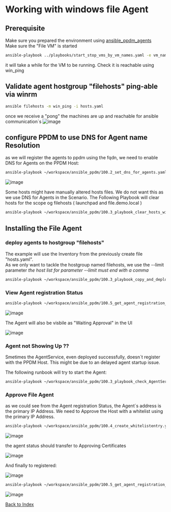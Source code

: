 # Working with windows file Agent
## Prerequisite

Make sure you prepared the environment using [ansible_ppdm_agents](./01.0_ansible_ppdm_agents.md)   
Make sure the "File VM" is started
```bash
ansible-playbook ../playbooks/start_stop_vms_by_vm_names.yaml -e vm_names='file' -e state=start
```
it will take a while for the VM to be running. Check it is reachable using win_ping

## Validate agent hostgroup "filehosts"  ping-able via winrm

```bash
ansible filehosts -m win_ping -i hosts.yaml
```
once we receive a "pong" the machines are up and reachable for ansible communication´s
![image](https://github.com/bob-builds-labs/bob-builds-labs.github.io/assets/8255007/68bd0577-16bd-46d2-b95e-33c34b5f0200)

## configure PPDM to use DNS for Agent name Resolution
as we will register the agents to ppdm using the fqdn, we need to enable DNS for Agents on the PPDM Host:

```bash
ansible-playbook ~/workspace/ansible_ppdm/100.2_set_dns_for_agents.yaml
```
![image](https://github.com/bob-builds-labs/bob-builds-labs.github.io/assets/8255007/9c6a36ed-b1b8-4a81-9ac2-bc2b717a04b9)

Some hosts might have manually altered hosts files. We do not want this as we use DNS for Agents in the Scenario.
The Following Playbook will clear hosts for the scope og filehosts ( launchpad and file.demo.local )

```bash
ansible-playbook ~/workspace/ansible_ppdm/100.3_playbook_clear_hosts_windows_agent.yaml -i hosts.yaml --limit filehosts,
```


## Installing the File Agent

### deploy agents to hostgroup "filehosts"
The example will use the Inventory from the previously create file "hosts.yaml".  
As we only want to tackle the hostgroup named filehosts, we use the --limit parameter
*the host list for parameter --limit must end with a comma*

```bash
ansible-playbook ~/workspace/ansible_ppdm/100.3_playbook_copy_and_deploy_windows_agent.yaml -i hosts.yaml --limit filehosts, 
```



### View Agent registration Status

```bash
ansible-playbook ~/workspace/ansible_ppdm/100.5_get_agent_registration_status.yaml
```

![image](https://github.com/bob-builds-labs/bob-builds-labs.github.io/assets/8255007/96b2e7b0-a322-42e4-8545-503f020cbee8)


The Agent will also be visbile as "Waiting Approval" in the UI

![image](https://github.com/bob-builds-labs/bob-builds-labs.github.io/assets/8255007/c5a7bbe9-bd6f-41de-a582-598fa0bf8948)

### Agent not Showing Up ??

Smetimes the AgentService, even deployed successfully, doesn´t register with the PPDM Host. This might be due to an delayed agent startup issue.

The following runbook will try to start the Agent:
```bash
ansible-playbook ~/workspace/ansible_ppdm/100.3_playbook_check_AgentService.yaml -i hosts.yaml --limit filehosts, 
```


### Approve File Agent
as we could see from the Agent registration Status, the Agent´s address is the primary IP Address.  We need to Approve the Host with a whitelist using the primary IP Address.

```bash
ansible-playbook ~/workspace/ansible_ppdm/100.4_create_whitelistentry.yaml -e "host_list=192.168.1.107,192.168.1.2"
```

![image](https://github.com/bob-builds-labs/bob-builds-labs.github.io/assets/8255007/6eec6280-028a-43f6-be00-51a94b4f5add)


the agent status should transfer to Approving Certificates

![image](https://github.com/bob-builds-labs/bob-builds-labs.github.io/assets/8255007/234ccecf-e136-43ab-b337-f6777205b993)

And finally to registered:

![image](https://github.com/bob-builds-labs/bob-builds-labs.github.io/assets/8255007/b5d3bf8f-48b9-4462-83ef-ed062291a3d2)

```bash
ansible-playbook ~/workspace/ansible_ppdm/100.5_get_agent_registration_status.yaml
```

![image](https://github.com/bob-builds-labs/bob-builds-labs.github.io/assets/8255007/ba178dcc-d961-4437-82b8-9246fd7282df)

[Back to Index](./index.md#ansible-labs-for-bob-the-builder-2024)
